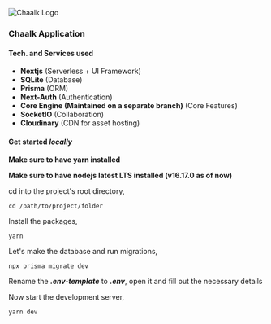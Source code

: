 ![Chaalk Logo](https://i.imgur.com/MFq5wDs.png)

### Chaalk Application

#### Tech. and Services used

- **Nextjs** (Serverless + UI Framework)
- **SQLite** (Database)
- **Prisma** (ORM)
- **Next-Auth** (Authentication)
- **Core Engine (Maintained on a separate branch)** (Core Features)
- **SocketIO** (Collaboration)
- **Cloudinary** (CDN for asset hosting)

#### Get started _locally_

**Make sure to have yarn installed**

**Make sure to have nodejs latest LTS installed (v16.17.0 as of now)**

cd into the project's root directory,

```
cd /path/to/project/folder
```

Install the packages,

```
yarn
```

Let's make the database and run migrations,

```
npx prisma migrate dev
```

Rename the **_.env-template_** to **_.env_**, open it and fill out the necessary details

Now start the development server,

```
yarn dev
```
